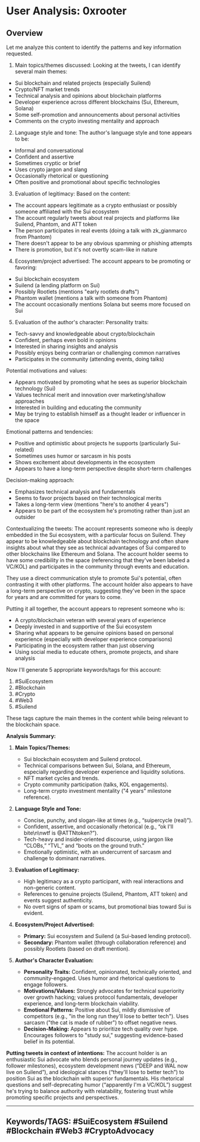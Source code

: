 # User Analysis: 0xrooter

## Overview

<think>
Let me analyze this content to identify the patterns and key information requested.

1. Main topics/themes discussed:
Looking at the tweets, I can identify several main themes:
- Sui blockchain and related projects (especially Suilend)
- Crypto/NFT market trends 
- Technical analysis and opinions about blockchain platforms
- Developer experience across different blockchains (Sui, Ethereum, Solana)
- Some self-promotion and announcements about personal activities
- Comments on the crypto investing mentality and approach

2. Language style and tone:
The author's language style and tone appears to be:
- Informal and conversational
- Confident and assertive
- Sometimes cryptic or brief
- Uses crypto jargon and slang
- Occasionally rhetorical or questioning
- Often positive and promotional about specific technologies

3. Evaluation of legitimacy:
Based on the content:
- The account appears legitimate as a crypto enthusiast or possibly someone affiliated with the Sui ecosystem
- The account regularly tweets about real projects and platforms like Suilend, Phantom, and ATT token
- The person participates in real events (doing a talk with zk_gianmarco from Phantom)
- There doesn't appear to be any obvious spamming or phishing attempts
- There is promotion, but it's not overtly scam-like in nature

4. Ecosystem/project advertised:
The account appears to be promoting or favoring:
- Sui blockchain ecosystem
- Suilend (a lending platform on Sui)
- Possibly Rootlets (mentions "early rootlets drafts")
- Phantom wallet (mentions a talk with someone from Phantom)
- The account occasionally mentions Solana but seems more focused on Sui

5. Evaluation of the author's character:
Personality traits:
- Tech-savvy and knowledgeable about crypto/blockchain
- Confident, perhaps even bold in opinions
- Interested in sharing insights and analysis
- Possibly enjoys being contrarian or challenging common narratives
- Participates in the community (attending events, doing talks)

Potential motivations and values:
- Appears motivated by promoting what he sees as superior blockchain technology (Sui)
- Values technical merit and innovation over marketing/shallow approaches
- Interested in building and educating the community
- May be trying to establish himself as a thought leader or influencer in the space

Emotional patterns and tendencies:
- Positive and optimistic about projects he supports (particularly Sui-related)
- Sometimes uses humor or sarcasm in his posts
- Shows excitement about developments in the ecosystem
- Appears to have a long-term perspective despite short-term challenges

Decision-making approach:
- Emphasizes technical analysis and fundamentals
- Seems to favor projects based on their technological merits
- Takes a long-term view (mentions "here's to another 4 years")
- Appears to be part of the ecosystem he's promoting rather than just an outsider

Contextualizing the tweets:
The account represents someone who is deeply embedded in the Sui ecosystem, with a particular focus on Suilend. They appear to be knowledgeable about blockchain technology and often share insights about what they see as technical advantages of Sui compared to other blockchains like Ethereum and Solana. The account holder seems to have some credibility in the space (referencing that they've been labeled a VC/KOL) and participates in the community through events and education.

They use a direct communication style to promote Sui's potential, often contrasting it with other platforms. The account holder also appears to have a long-term perspective on crypto, suggesting they've been in the space for years and are committed for years to come.

Putting it all together, the account appears to represent someone who is:
- A crypto/blockchain veteran with several years of experience
- Deeply invested in and supportive of the Sui ecosystem
- Sharing what appears to be genuine opinions based on personal experience (especially with developer experience comparisons)
- Participating in the ecosystem rather than just observing
- Using social media to educate others, promote projects, and share analysis

Now I'll generate 5 appropriate keywords/tags for this account:
1. #SuiEcosystem
2. #Blockchain
3. #Crypto
4. #Web3
5. #Suilend

These tags capture the main themes in the content while being relevant to the blockchain space.
</think>

**Analysis Summary:**

1. **Main Topics/Themes:**
   - Sui blockchain ecosystem and Suilend protocol.
   - Technical comparisons between Sui, Solana, and Ethereum, especially regarding developer experience and liquidity solutions.
   - NFT market cycles and trends.
   - Crypto community participation (talks, KOL engagements).
   - Long-term crypto investment mentality ("4 years" milestone reference).

2. **Language Style and Tone:**
   - Concise, punchy, and slogan-like at times (e.g., “suipercycle (real)”).
   - Confident, assertive, and occasionally rhetorical (e.g., “ok I'll bite\n\nwtf is @ATTNtoken?”).
   - Tech-heavy and insider-oriented discourse, using jargon like “CLOBs,” “TVL,” and “boots on the ground truth.”
   - Emotionally optimistic, with an undercurrent of sarcasm and challenge to dominant narratives.

3. **Evaluation of Legitimacy:**
   - High legitimacy as a crypto participant, with real interactions and non-generic content.
   - References to genuine projects (Suilend, Phantom, ATT token) and events suggest authenticity.
   - No overt signs of spam or scams, but promotional bias toward Sui is evident.

4. **Ecosystem/Project Advertised:**
   - **Primary:** Sui ecosystem and Suilend (a Sui-based lending protocol).
   - **Secondary:** Phantom wallet (through collaboration reference) and possibly Rootlets (based on draft mention).

5. **Author's Character Evaluation:**
   - **Personality Traits:** Confident, opinionated, technically oriented, and community-engaged. Uses humor and rhetorical questions to engage followers.
   - **Motivations/Values:** Strongly advocates for technical superiority over growth hacking; values protocol fundamentals, developer experience, and long-term blockchain viability.
   - **Emotional Patterns:** Positive about Sui, mildly dismissive of competitors (e.g., "in the long run they'll lose to better tech"). Uses sarcasm ("the cat is made of rubber") to offset negative news.
   - **Decision-Making:** Appears to prioritize tech quality over hype. Encourages followers to "study sui," suggesting evidence-based belief in its potential.

**Putting tweets in context of intentions:**
The account holder is an enthusiastic Sui advocate who blends personal journey updates (e.g., follower milestones), ecosystem development news (“DEEP and WAL now live on Suilend”), and ideological stances (“they'll lose to better tech”) to position Sui as the blockchain with superior fundamentals. His rhetorical questions and self-deprecating humor (“apparently I'm a VC/KOL”) suggest he's trying to balance authority with relatability, fostering trust while promoting specific projects and perspectives.

---

**Keywords/TAGS:**
#SuiEcosystem #Suilend #Blockchain #Web3 #CryptoAdvocacy
---
